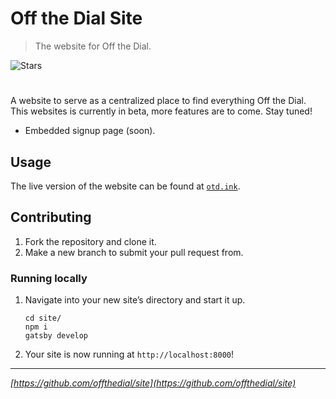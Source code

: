 # Off the Dial Site
> The website for Off the Dial. 

![Stars][stars-shield]
# <!-- ![Banner](banner.png) -->

A website to serve as a centralized place to find everything Off the Dial. This websites is currently in beta, more features are to come. Stay tuned!
- Embedded signup page (soon).

## Usage
The live version of the website can be found at [`otd.ink`](https://otd.ink).

## Contributing
1. Fork the repository and clone it.
2. Make a new branch to submit your pull request from.

### Running locally
1. Navigate into your new site’s directory and start it up.

   ```shell
   cd site/
   npm i
   gatsby develop
   ```

2. Your site is now running at `http://localhost:8000`!

---

_[https://github.com/offthedial/site](https://github.com/offthedial/site)_

<!-- markdown links & imgs -->
[stars-shield]: https://img.shields.io/github/stars/offthedial/site.svg?style=social
